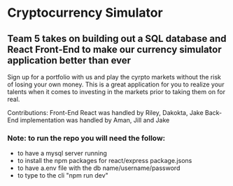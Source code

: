# Cryptocurrency Simulator

## Team 5 takes on building out a SQL database and React Front-End to make our currency simulator application better than ever

Sign up for a portfolio with us and play the cyrpto markets without the risk of losing your own money. This is a great application for you to realize your talents when it comes to investing in the markets prior to taking them on for real.

Contributions:
Front-End React was handled by Riley, Dakokta, Jake
Back-End implementation was handled by Aman, Jill and Jake

### Note: to run the repo you will need the follow:
* to have a mysql server running
* to install the npm packages for react/express package.jsons
* to have a.env file with the db name/username/password
* to type to the cli "npm run dev"
